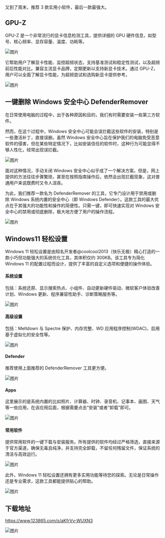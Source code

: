 又到了周末，推荐 3 款实用小软件，最后一款最强大。

GPU-Z
-----

GPU-Z 是一个非常流行的显卡信息检测工具，提供详细的 GPU 硬件信息，如型号、核心频率、显存容量、温度、功耗等。

![图片](https://mmbiz.qpic.cn/sz_mmbiz_png/kiciadc7CaaJ6GlJoibbUsg3cIyX2Ivyw9icd5MpKK3YDF1PuwtJAYq0aYUMljoRFlasq6ZbvFanL2JO1ppgX1pzrQ/640?wx_fmt=png&from=appmsg&tp=webp&wxfrom=5&wx_lazy=1&wx_co=1)

它帮助用户了解显卡性能、监控超频状态，支持基准测试和稳定性测试，以及超频前后性能对比。兼容主流显卡品牌，定期更新以支持新显卡技术。通过 GPU-Z，用户可以全面了解显卡性能，为超频尝试和选购新显卡提供参考。

![图片](https://mmbiz.qpic.cn/sz_mmbiz_png/kiciadc7CaaJ6GlJoibbUsg3cIyX2Ivyw9ic5HXVlfohlcvmicOf3BE5cNKpGEw4Tib6w6dG95hu5a0yR1rkjHWFK4jg/640?wx_fmt=png&from=appmsg)

一键删除 Windows 安全中心 DefenderRemover
---------------------------------

在日常使用电脑的过程中，出于各种原因和目的，我们有时需要安装一些第三方软件。

然而，在这个过程中，Windows 安全中心可能会误拦截这些软件的安装，特别是一些激活补丁，直接误删。虽然 Windows 安全中心旨在保护我们的电脑免受恶意软件的侵害，但在某些特定情况下，比如安装信任的软件时，这种行为可能显得不够人性化，经常出现误拦截。

![图片](https://mmbiz.qpic.cn/sz_mmbiz_jpg/kiciadc7CaaJ6GlJoibbUsg3cIyX2Ivyw9icH2108NBZ9Lou9nzvL3icII0ib5cWQT0OVPibu4jVfdvhicICicfzviaGpNaw/640?wx_fmt=jpeg&from=appmsg)

面对这种情况，手动关闭 Windows 安全中心似乎成了一个解决方案。但是，网上提供的方法往往步骤繁琐，甚至在按照指南操作后，依然会出现拦截现象，这对普通用户来说既费时又令人沮丧。

为此，我们推荐一款名为 DefenderRemover 的工具，它专门设计用于禁用或删除 Windows 系统内置的安全中心（即 Windows Defender）。这款工具的最大优点在于其强大的功能性和操作的简便性。只需一键，即可快速实现对 Windows 安全中心的禁用或彻底删除，极大地方便了用户的操作流程。

![图片](https://mmbiz.qpic.cn/sz_mmbiz_png/kiciadc7CaaJ6GlJoibbUsg3cIyX2Ivyw9icqByAVDl9nGmMHyIYmIZGhWichsxibtkUPicx2tqWic4aErVCrDj3tmnsvQ/640?wx_fmt=png&from=appmsg)

Windows11 轻松设置
--------------

Windows 11 轻松设置是由知名开发者@coolcool2013（快乐无极）精心打造的一款小巧但功能强大的系统优化工具，其体积仅约 300KB。该工具专为简化 Windows 11 的配置过程而设计，提供了丰富的自定义选项和便捷的操作体验。

#### 系统设置

包括：系统还原、显示搜索热点、小组件、自动更新硬件驱动、微软客户体验改善计划、Windows 更新、程序兼容性助手、诊断策略服务等。

![图片](https://mmbiz.qpic.cn/sz_mmbiz_png/kiciadc7CaaJ6GlJoibbUsg3cIyX2Ivyw9icwyyw78k837E9VIFodMP3GC34Z4GJTm4e9dDBgMqXibRSyDP9WQzBrtw/640?wx_fmt=png&from=appmsg)

#### 高级设置

包括：Meltdown 与 Spectre 保护、内存完整、WD 应用程序控制(WDAC)、启用基于虚拟化的安全性等。

![图片](https://mmbiz.qpic.cn/sz_mmbiz_png/kiciadc7CaaJ6GlJoibbUsg3cIyX2Ivyw9ic0r1r3X9f9ZMIibEORG9oD04ic9QOjalCURGfHicSWZwHvup3sFZicMib3XQ/640?wx_fmt=png&from=appmsg)

#### Defender

推荐使用上面推荐的 DefenderRemover 工具更方便。

![图片](https://mmbiz.qpic.cn/sz_mmbiz_png/kiciadc7CaaJ6GlJoibbUsg3cIyX2Ivyw9icInm0afaoIlhria5Vgic1aaSibXmXv2DpZOib6Ppf2aooc2iaicCqgBPu7oKg/640?wx_fmt=png&from=appmsg)

#### Apps

这里展示的是系统内置的比如照片、计算器、时钟、录音机、记事本、画图、天气等一些应用，在该应用后面，根据需要点击“安装”或者“卸载”即可。

![图片](https://mmbiz.qpic.cn/sz_mmbiz_png/kiciadc7CaaJ6GlJoibbUsg3cIyX2Ivyw9icPNcYjmUu6uvyas3chOictUt1a0FbyILAYrY1n3nMGVSQOHiaSw7q3tbw/640?wx_fmt=png&from=appmsg)

#### 常用软件

提供常用软件的一键下载与安装服务。所有提供的软件均经过严格筛选，直接来源于官方渠道，确保无毒且纯净，并支持完全卸载，不留任何残留文件，保证系统的清洁与高效运行。

![图片](https://mmbiz.qpic.cn/sz_mmbiz_png/kiciadc7CaaJ6GlJoibbUsg3cIyX2Ivyw9ic5J01rOFuQ7W4SvBJk5YoMO8AltuIyjVKaJ1ktyna2PlC54dwvY27dg/640?wx_fmt=png&from=appmsg)

此外，Windows 11 轻松设置还拥有更多实用功能等待您的探索。无论是日常操作还是专业需求，这款工具都能提供贴心的帮助。

![图片](https://mmbiz.qpic.cn/sz_mmbiz_png/kiciadc7CaaJ6GlJoibbUsg3cIyX2Ivyw9icZR25yvoqFf14QNTLmjiafKFOvIN4weRj9MkCbJYLhsqNFgvqgRNeJzA/640?wx_fmt=png&from=appmsg)

下载地址
----

https://www.123865.com/s/aKfrVv-WUXN3

![图片](https://mmbiz.qpic.cn/mmbiz_gif/kiciadc7CaaJ4aUlO5pcgiauw7mrvWUficlXe31Umv3DwcRlicxdhPfcYicBropMqiabEibupsYWopqkoCLSdOey2kK4ag/640?wx_fmt=gif)